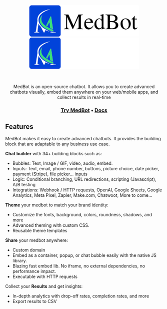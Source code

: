 <br />
<p align="center">
  <a href="https://typebot.io/#gh-light-mode-only" target="_blank">
    <img src="./.github/images/logo-light.png" alt="Typebot illustration" width="350px">
  </a>
  <a href="https://typebot.io/#gh-dark-mode-only" target="_blank">
    <img src="./.github/images/logo-dark.png" alt="Typebot illustration" width="350px">
  </a>
</p>
<br />

<p align="center">
MedBot is an open-source chatbot. It allows you to create advanced chatbots visually, embed them anywhere on your web/mobile apps, and collect results in real-time
</p>

<h3 align="center">
  <b><a href="https://app.typebot.io/register">Try MedBot</a></b>
  •
  <b><a href="https://docs.typebot.io/">Docs</a></b>

## Features

MedBot makes it easy to create advanced chatbots. It provides the building block that are adaptable to any business use case.

**Chat builder** with 34+ building blocks such as:

- Bubbles: Text, Image / GIF, video, audio, embed.
- Inputs: Text, email, phone number, buttons, picture choice, date picker, payment (Stripe), file picker... inputs
- Logic: Conditional branching, URL redirections, scripting (Javascript), A/B testing
- Integrations: Webhook / HTTP requests, OpenAI, Google Sheets, Google Analytics, Meta Pixel, Zapier, Make.com, Chatwoot, More to come...

**Theme** your medbot to match your brand identity:

- Customize the fonts, background, colors, roundness, shadows, and more
- Advanced theming with custom CSS.
- Reusable theme templates

**Share** your medbot anywhere:

- Custom domain
- Embed as a container, popup, or chat bubble easily with the native JS library.
- Blazing fast embed lib. No iframe, no external dependencies, no performance impact.
- Executable with HTTP requests

Collect your **Results** and get insights:

- In-depth analytics with drop-off rates, completion rates, and more
- Export results to CSV
